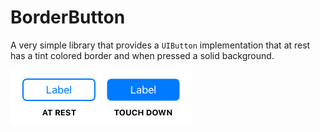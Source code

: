 # BorderButton

A very simple library that provides a `UIButton` implementation that at rest has a tint colored border and when pressed a solid background.

![](.github/Example.png)
